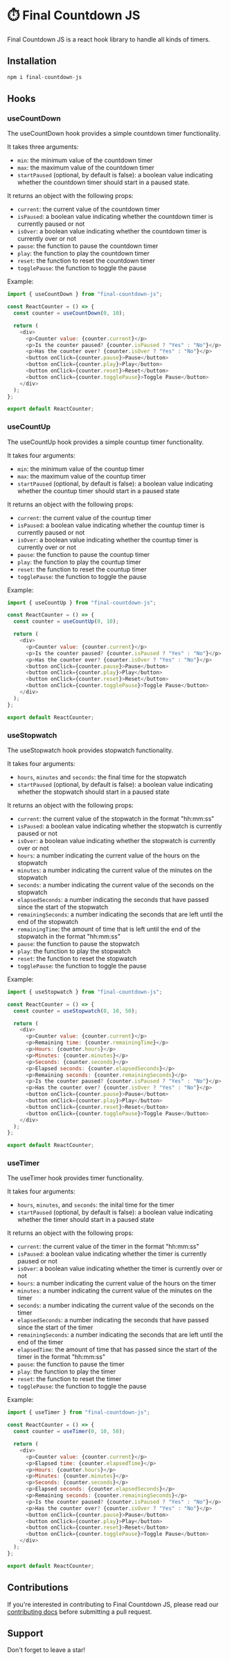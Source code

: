 # ⏱️ Final Countdown JS

Final Countdown JS is a react hook library to handle all kinds of timers.

## Installation

```js
npm i final-countdown-js
```

## Hooks

### useCountDown

The useCountDown hook provides a simple countdown timer functionality.

It takes three arguments:

- `min`: the minimum value of the countdown timer
- `max`: the maximum value of the countdown timer
- `startPaused` (optional, by default is false): a boolean value indicating whether the countdown timer should start in a paused state.

It returns an object with the following props:

- `current`: the current value of the countdown timer
- `isPaused`: a boolean value indicating whether the countdown timer is currently paused or not
- `isOver`: a boolean value indicating whether the countdown timer is currently over or not
- `pause`: the function to pause the countdown timer
- `play`: the function to play the countdown timer
- `reset`: the function to reset the countdown timer
- `togglePause`: the function to toggle the pause

Example:

```js
import { useCountDown } from "final-countdown-js";

const ReactCounter = () => {
  const counter = useCountDown(0, 10);

  return (
    <div>
      <p>Counter value: {counter.current}</p>
      <p>Is the counter paused? {counter.isPaused ? "Yes" : "No"}</p>
      <p>Has the counter over? {counter.isOver ? "Yes" : "No"}</p>
      <button onClick={counter.pause}>Pause</button>
      <button onClick={counter.play}>Play</button>
      <button onClick={counter.reset}>Reset</button>
      <button onClick={counter.togglePause}>Toggle Pause</button>
    </div>
  );
};

export default ReactCounter;
```

### useCountUp

The useCountUp hook provides a simple countup timer functionality.

It takes four arguments:

- `min`: the minimum value of the countup timer
- `max`: the maximum value of the countup timer
- `startPaused` (optional, by default is false): a boolean value indicating whether the countup timer should start in a paused state

It returns an object with the following props:

- `current`: the current value of the countup timer
- `isPaused`: a boolean value indicating whether the countup timer is currently paused or not
- `isOver`: a boolean value indicating whether the countup timer is currently over or not
- `pause`: the function to pause the countup timer
- `play`: the function to play the countup timer
- `reset`: the function to reset the countup timer
- `togglePause`: the function to toggle the pause

Example:

```js
import { useCountUp } from "final-countdown-js";

const ReactCounter = () => {
  const counter = useCountUp(0, 10);

  return (
    <div>
      <p>Counter value: {counter.current}</p>
      <p>Is the counter paused? {counter.isPaused ? "Yes" : "No"}</p>
      <p>Has the counter over? {counter.isOver ? "Yes" : "No"}</p>
      <button onClick={counter.pause}>Pause</button>
      <button onClick={counter.play}>Play</button>
      <button onClick={counter.reset}>Reset</button>
      <button onClick={counter.togglePause}>Toggle Pause</button>
    </div>
  );
};

export default ReactCounter;
```

### useStopwatch

The useStopwatch hook provides stopwatch functionality.

It takes four arguments:

- `hours`, `minutes` and `seconds`: the final time for the stopwatch
- `startPaused` (optional, by default is false): a boolean value indicating whether the stopwatch should start in a paused state

It returns an object with the following props:

- `current`: the current value of the stopwatch in the format "hh:mm:ss"
- `isPaused`: a boolean value indicating whether the stopwatch is currently paused or not
- `isOver`: a boolean value indicating whether the stopwatch is currently over or not
- `hours`: a number indicating the current value of the hours on the stopwatch
- `minutes`: a number indicating the current value of the minutes on the stopwatch
- `seconds`: a number indicating the current value of the seconds on the stopwatch
- `elapsedSeconds`: a number indicating the seconds that have passed since the start of the stopwatch
- `remainingSeconds`: a number indicating the seconds that are left until the end of the stopwatch
- `remainingTime`: the amount of time that is left until the end of the stopwatch in the format "hh:mm:ss"
- `pause`: the function to pause the stopwatch
- `play`: the function to play the stopwatch
- `reset`: the function to reset the stopwatch
- `togglePause`: the function to toggle the pause

Example:

```js
import { useStopwatch } from "final-countdown-js";

const ReactCounter = () => {
  const counter = useStopwatch(0, 10, 50);

  return (
    <div>
      <p>Counter value: {counter.current}</p>
      <p>Remaining time: {counter.remainingTime}</p>
      <p>Hours: {counter.hours}</p>
      <p>Minutes: {counter.minutes}</p>
      <p>Seconds: {counter.seconds}</p>
      <p>Elapsed seconds: {counter.elapsedSeconds}</p>
      <p>Remaining seconds: {counter.remainingSeconds}</p>
      <p>Is the counter paused? {counter.isPaused ? "Yes" : "No"}</p>
      <p>Has the counter over? {counter.isOver ? "Yes" : "No"}</p>
      <button onClick={counter.pause}>Pause</button>
      <button onClick={counter.play}>Play</button>
      <button onClick={counter.reset}>Reset</button>
      <button onClick={counter.togglePause}>Toggle Pause</button>
    </div>
  );
};

export default ReactCounter;
```

### useTimer

The useTimer hook provides timer functionality.

It takes four arguments:

- `hours`, `minutes`, and `seconds`: the inital time for the timer
- `startPaused` (optional, by default is false): a boolean value indicating whether the timer should start in a paused state

It returns an object with the following props:

- `current`: the current value of the timer in the format "hh:mm:ss"
- `isPaused`: a boolean value indicating whether the timer is currently paused or not
- `isOver`: a boolean value indicating whether the timer is currently over or not
- `hours`: a number indicating the current value of the hours on the timer
- `minutes`: a number indicating the current value of the minutes on the timer
- `seconds`: a number indicating the current value of the seconds on the timer
- `elapsedSeconds`: a number indicating the seconds that have passed since the start of the timer
- `remainingSeconds`: a number indicating the seconds that are left until the end of the timer
- `elapsedTime`: the amount of time that has passed since the start of the timer in the format "hh:mm:ss"
- `pause`: the function to pause the timer
- `play`: the function to play the timer
- `reset`: the function to reset the timer
- `togglePause`: the function to toggle the pause

Example:

```js
import { useTimer } from "final-countdown-js";

const ReactCounter = () => {
  const counter = useTimer(0, 10, 50);

  return (
    <div>
      <p>Counter value: {counter.current}</p>
      <p>Elapsed time: {counter.elapsedTime}</p>
      <p>Hours: {counter.hours}</p>
      <p>Minutes: {counter.minutes}</p>
      <p>Seconds: {counter.seconds}</p>
      <p>Elapsed seconds: {counter.elapsedSeconds}</p>
      <p>Remaining seconds: {counter.remainingSeconds}</p>
      <p>Is the counter paused? {counter.isPaused ? "Yes" : "No"}</p>
      <p>Has the counter over? {counter.isOver ? "Yes" : "No"}</p>
      <button onClick={counter.pause}>Pause</button>
      <button onClick={counter.play}>Play</button>
      <button onClick={counter.reset}>Reset</button>
      <button onClick={counter.togglePause}>Toggle Pause</button>
    </div>
  );
};

export default ReactCounter;
```

## Contributions

If you're interested in contributing to Final Countdown JS, please read our [contributing docs](https://github.com/dlcastillop/final-countdown-js/blob/main/CONTRIBUTING.md) before submitting a pull request.

## Support

Don't forget to leave a star!
